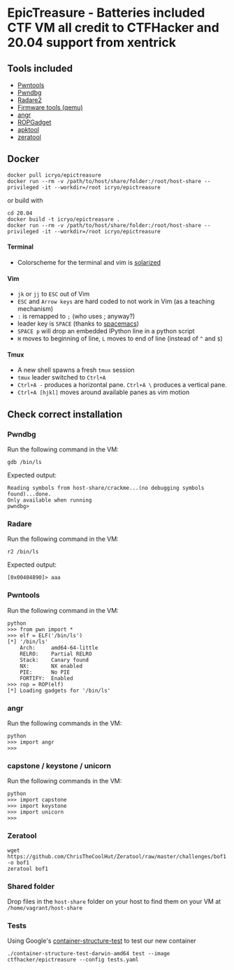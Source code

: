 # EpicTreasure - Batteries included CTF VM all credit to CTFHacker and 20.04 support from xentrick

## Tools included
* [Pwntools](https://github.com/gallopsled/pwntools)
* [Pwndbg](https://github.com/zachriggle/pwndbg)
* [Radare2](https://github.com/radare/radare2)
* [Firmware tools (qemu)](http://reverseengineering.stackexchange.com/questions/8829/cross-debugging-for-mips-elf-with-qemu-toolchain)
* [angr](https://github.com/angr/angr)
* [ROPGadget](https://github.com/JonathanSalwan/ROPgadget)
* [apktool](http://ibotpeaches.github.io/Apktool/)
* [zeratool](https://github.com/ChrisTheCoolHut/Zeratool)

## Docker

```
docker pull icryo/epictreasure
docker run --rm -v /path/to/host/share/folder:/root/host-share --privileged -it --workdir=/root icryo/epictreasure
```
or build with
```
cd 20.04
docker build -t icryo/epictreasure .
docker run --rm -v /path/to/host/share/folder:/root/host-share --privileged -it --workdir=/root icryo/epictreasure
```


#### Terminal
* Colorscheme for the terminal and vim is [solarized](https://github.com/altercation/solarized)

#### Vim
* `jk` or `jj` to `ESC` out of Vim 
* `ESC` and `Arrow keys` are hard coded to not work in Vim (as a teaching mechanism)
* `:` is remapped to `;` (who uses ; anyway?)
* leader key is `SPACE` (thanks to [spacemacs](https://github.com/syl20bnr/spacemacs))
* `SPACE p` will drop an embedded IPython line in a python script
* `H` moves to beginning of line, `L` moves to end of line (instead of `^` and `$`)

#### Tmux
* A new shell spawns a fresh `tmux` session
* `tmux` leader switched to `Ctrl+A`
* `Ctrl+A -` produces a horizontal pane. `Ctrl+A \` produces a vertical pane.
* `Ctrl+A [hjkl]` moves around available panes as vim motion

## Check correct installation

### Pwndbg

Run the following command in the VM:
```
gdb /bin/ls
```

Expected output:
```
Reading symbols from host-share/crackme...(no debugging symbols found)...done.
Only available when running
pwndbg>
```

### Radare

Run the following command in the VM:
```
r2 /bin/ls
```

Expected output:
```
[0x00404890]> aaa
```

### Pwntools

Run the following command in the VM:
```
python
>>> from pwn import *
>>> elf = ELF('/bin/ls')
[*] '/bin/ls'
    Arch:     amd64-64-little
    RELRO:    Partial RELRO
    Stack:    Canary found
    NX:       NX enabled
    PIE:      No PIE
    FORTIFY:  Enabled
>>> rop = ROP(elf)
[*] Loading gadgets for '/bin/ls'
```

### angr

Run the following commands in the VM:
```
python
>>> import angr
>>>
```

### capstone / keystone / unicorn

Run the following commands in the VM:
```
python
>>> import capstone
>>> import keystone
>>> import unicorn
>>>
```

### Zeratool
```
wget https://github.com/ChrisTheCoolHut/Zeratool/raw/master/challenges/bof1 -o bof1
zeratool bof1
```

### Shared folder

Drop files in the `host-share` folder on your host to find them on your VM at `/home/vagrant/host-share`

### Tests

Using Google's [container-structure-test](https://github.com/GoogleContainerTools/container-structure-test) to test our new container

```
./container-structure-test-darwin-amd64 test --image ctfhacker/epictreasure --config tests.yaml
```
